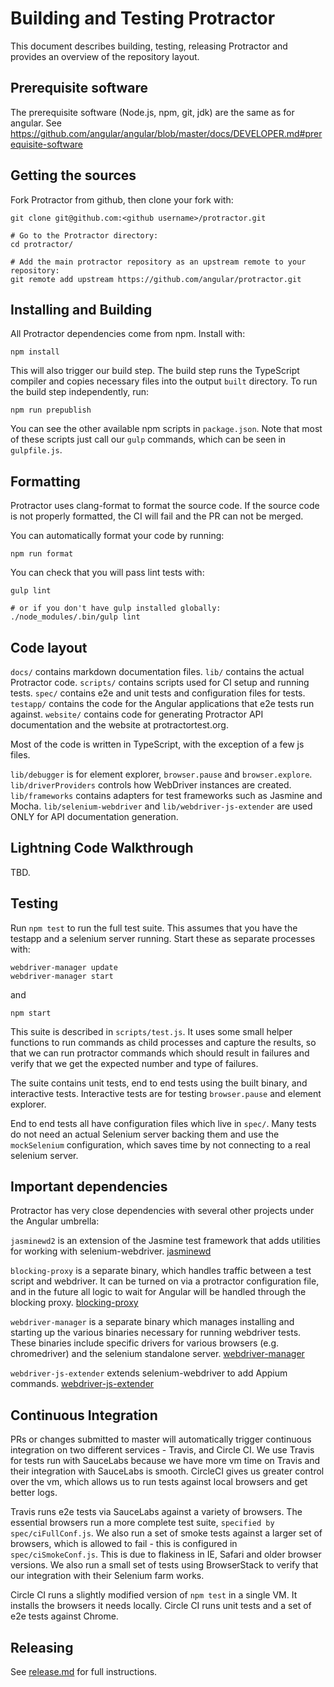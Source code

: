 # Building and Testing Protractor

This document describes building, testing, releasing Protractor and provides an overview of
the repository layout.

## Prerequisite software

The prerequisite software (Node.js, npm, git, jdk) are the same as for angular. See
https://github.com/angular/angular/blob/master/docs/DEVELOPER.md#prerequisite-software

## Getting the sources

Fork Protractor from github, then clone your fork with:

```shell
git clone git@github.com:<github username>/protractor.git

# Go to the Protractor directory:
cd protractor/

# Add the main protractor repository as an upstream remote to your repository:
git remote add upstream https://github.com/angular/protractor.git
```

## Installing and Building

All Protractor dependencies come from npm. Install with:

```shell
npm install
```

This will also trigger our build step. The build step runs the TypeScript compiler
and copies necessary files into the output `built` directory. To run the build step
independently, run:

```shell
npm run prepublish
```

You can see the other available npm scripts in `package.json`. Note that most of these
scripts just call our `gulp` commands, which can be seen in `gulpfile.js`.

## Formatting

Protractor uses clang-format to format the source code. If the source code is not properly formatted,
the CI will fail and the PR can not be merged.

You can automatically format your code by running:

```shell
npm run format
```

You can check that you will pass lint tests with:

```shell
gulp lint

# or if you don't have gulp installed globally:
./node_modules/.bin/gulp lint
```

## Code layout

`docs/` contains markdown documentation files.
`lib/` contains the actual Protractor code.
`scripts/` contains scripts used for CI setup and running tests.
`spec/` contains e2e and unit tests and configuration files for tests.
`testapp/` contains the code for the Angular applications that e2e tests run against.
`website/` contains code for generating Protractor API documentation and the website at protractortest.org.

Most of the code is written in TypeScript, with the exception of a few js files.

`lib/debugger` is for element explorer, `browser.pause` and `browser.explore`.
`lib/driverProviders` controls how WebDriver instances are created.
`lib/frameworks` contains adapters for test frameworks such as Jasmine and Mocha.
`lib/selenium-webdriver` and `lib/webdriver-js-extender` are used ONLY for API documentation generation.

## Lightning Code Walkthrough

TBD.

## Testing

Run `npm test` to run the full test suite. This assumes that you have the testapp and a
selenium server running. Start these as separate processes with:

```shell
webdriver-manager update
webdriver-manager start
```

and

```shell
npm start
```

This suite is described in `scripts/test.js`. It uses some small helper functions to run commands
as child processes and capture the results, so that we can run protractor commands which should
result in failures and verify that we get the expected number and type of failures.

The suite contains unit tests, end to end tests using the built binary, and interactive tests.
Interactive tests are for testing `browser.pause` and element explorer.

End to end tests all have configuration files which live in `spec/`. Many tests do not need
an actual Selenium server backing them and use the `mockSelenium` configuration, which saves
time by not connecting to a real selenium server.

## Important dependencies

Protractor has very close dependencies with several other projects under the Angular umbrella:

`jasminewd2` is an extension of the Jasmine test framework that adds utilities for
working with selenium-webdriver. [jasminewd](https://github.com/angular/jasminewd)

`blocking-proxy` is a separate binary, which handles traffic between a test script and
webdriver. It can be turned on via a protractor configuration file, and in the future
all logic to wait for Angular will be handled through the blocking proxy.
[blocking-proxy](https://github.com/angular/blocking-proxy)

`webdriver-manager` is a separate binary which manages installing and starting up
the various binaries necessary for running webdriver tests. These binaries include
specific drivers for various browsers (e.g. chromedriver) and the selenium standalone
server. [webdriver-manager](https://github.com/angular/webdriver-manager)

`webdriver-js-extender` extends selenium-webdriver to add Appium commands.
[webdriver-js-extender](https://github.com/angular/webdriver-js-extender)

## Continuous Integration

PRs or changes submitted to master will automatically trigger continuous integration on two
different services - Travis, and Circle CI. We use Travis for tests run with SauceLabs because
we have more vm time on Travis and their integration with SauceLabs is smooth. CircleCI gives us
greater control over the vm, which allows us to run tests against local browsers and get better
logs.

Travis runs e2e tests via SauceLabs against a variety of browsers. The essential browsers run a
more complete test suite, `specified by spec/ciFullConf.js`. We also run a set of smoke tests
against a larger set of browsers, which is allowed to fail - this is configured in
`spec/ciSmokeConf.js`. This is due to flakiness in IE, Safari and older browser versions.
We also run a small set of tests using BrowserStack to verify that our integration with their
Selenium farm works.

Circle CI runs a slightly modified version of `npm test` in a single VM. It installs
the browsers it needs locally. Circle CI runs unit tests and a set of e2e tests against Chrome.

## Releasing

See [release.md](https://github.com/angular/protractor/blob/master/release.md) for full instructions.
